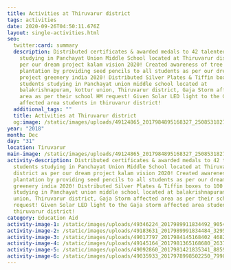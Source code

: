 ```yaml
---
title: Activities at Thiruvarur district
tags: activities
date: 2020-09-26T04:50:11.676Z
layout: single-activities.html
seo:
  twitter:card: summary
  description: Distributed certificates & awarded medals to 42 talented students
    studying in Panchayat Union Middle School located at Thiruvarur district as
    per our dream project kalam vision 2020! Created awareness of tree
    plantation by providing seed pencils to all students as per our dream
    project greenery india 2020! Distributed Silver Plates & Tiffin boxes to 100
    students studying in Panchayat union middle school located at
    balakrishnapuram, kottur union, Thiruvarur district, Gaja Storm affected
    area as per their school HM request! Given Solar LED light to the Gaja storm
    affected area students in thiruvarur district!
  additional_tags: ""
  title: Activities at Thiruvarur district
  og:image: /static/images/uploads/49124865_2017984895168327_250853182740103168_o_2017984891834994.jpg
year: "2018"
month: Dec
day: "31"
location: Tiruvarur
main-image: /static/images/uploads/49124865_2017984895168327_250853182740103168_o_2017984891834994.jpg
activity-description: Distributed certificates & awarded medals to 42 talented
  students studying in Panchayat Union Middle School located at Thiruvarur
  district as per our dream project kalam vision 2020! Created awareness of tree
  plantation by providing seed pencils to all students as per our dream project
  greenery india 2020! Distributed Silver Plates & Tiffin boxes to 100 students
  studying in Panchayat union middle school located at balakrishnapuram, kottur
  union, Thiruvarur district, Gaja Storm affected area as per their school HM
  request! Given Solar LED light to the Gaja storm affected area students in
  thiruvarur district!
category: Education Aid
activity-image-1: /static/images/uploads/49346224_2017989911834492_9054836755655557120_o_2017989908501159.jpg
activity-image-2: /static/images/uploads/49183631_2017989991834484_3295520181358428160_o_2017989985167818.jpg
activity-image-3: /static/images/uploads/49017797_2017984145168402_4682090599812169728_o_2017984138501736.jpg
activity-image-4: /static/images/uploads/49145164_2017981365168680_2637733995671977984_o_2017981358502014.jpg
activity-image-5: /static/images/uploads/49092860_2017981421835341_8859124033803780096_o_2017981415168675.jpg
activity-image-6: /static/images/uploads/49035933_2017978998502250_7998213232483368960_o_2017978991835584.jpg
---
```

